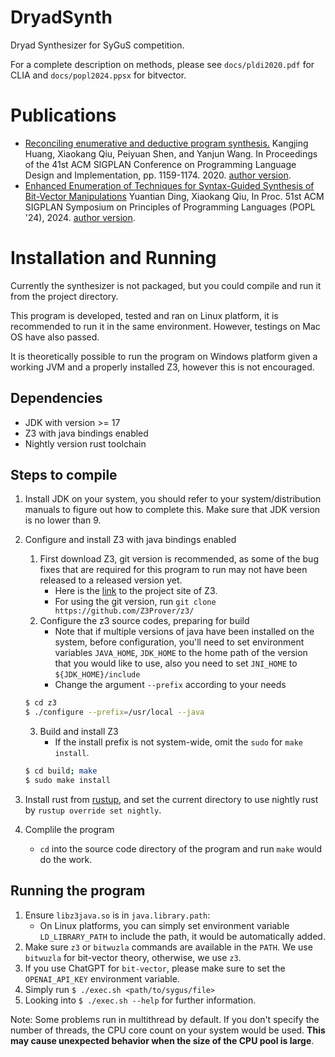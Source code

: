 # DryadSynth

Dryad Synthesizer for SyGuS competition.

For a complete description on methods, please see `docs/pldi2020.pdf` for CLIA and `docs/popl2024.ppsx` for bitvector.

# Publications

- [Reconciling enumerative and deductive program synthesis.](https://dl.acm.org/doi/abs/10.1145/3385412.3386027) Kangjing Huang, Xiaokang Qiu, Peiyuan Shen, and Yanjun Wang. In Proceedings of the 41st ACM SIGPLAN Conference on Programming Language Design and Implementation, pp. 1159-1174. 2020. [author version](https://github.com/purdue-cap/DryadSynth/blob/master/docs/pldi2020.pdf).
- [Enhanced Enumeration of Techniques for Syntax-Guided Synthesis of Bit-Vector Manipulations](https://dl.acm.org/doi/10.1145/3632913) Yuantian Ding, Xiaokang Qiu, In Proc. 51st ACM SIGPLAN Symposium on Principles of Programming Languages (POPL '24), 2024. [author version](https://github.com/purdue-cap/DryadSynth/blob/master/docs/popl2024.pdf).

# Installation and Running

Currently the synthesizer is not packaged, but you could compile and run it from the project directory.

This program is developed, tested and ran on Linux platform, it is recommended to run it in the same environment. However, testings on Mac OS have also passed.

It is theoretically possible to run the program on Windows platform given a working JVM and a properly installed Z3, however this is not encouraged.

## Dependencies

- JDK with version >= 17
- Z3 with java bindings enabled
- Nightly version rust toolchain

## Steps to compile

1. Install JDK on your system, you should refer to your system/distribution manuals to figure out how to complete this. Make sure that JDK version is no lower than 9.
2. Configure and install Z3 with java bindings enabled
    1. First download Z3, git version is recommended, as some of the bug fixes that are required for this program to run may not have been released to a released version yet.
        - Here is the [link](https://github.com/Z3Prover/z3/) to the project site of Z3.
        - For using the git version, run `git clone https://github.com/Z3Prover/z3/`
    2. Configure the z3 source codes, preparing for build
        - Note that if multiple versions of java have been installed on the system, before configuration, you'll need to set environment variables `JAVA_HOME`, `JDK_HOME` to the home path of the version that you would like to use, also you need to set `JNI_HOME` to `${JDK_HOME}/include`
        - Change the argument `--prefix` according to your needs
    ```bash
    $ cd z3
    $ ./configure --prefix=/usr/local --java
    ```

    3. Build and install Z3
        - If the install prefix is not system-wide, omit the `sudo` for `make install`.
    ```bash
    $ cd build; make
    $ sudo make install
    ```
3. Install rust from [rustup](https://www.rust-lang.org/tools/install), and set the current directory to use nightly rust by `rustup override set nightly`.
4. Complile the program
    - `cd` into the source code directory of the program and run `make` would do the work.

## Running the program

1. Ensure `libz3java.so` is in `java.library.path`:
    - On Linux platforms, you can simply set environment variable `LD_LIBRARY_PATH` to include the path, it would be automatically added.
2. Make sure `z3` or `bitwuzla` commands are available in the `PATH`. We use `bitwuzla` for bit-vector theory, otherwise, we use `z3`.
3. If you use ChatGPT for `bit-vector`, please make sure to set the `OPENAI_API_KEY` environment variable.
4. Simply run `$ ./exec.sh <path/to/sygus/file>`
5. Looking into `$ ./exec.sh --help` for further information.


Note: Some problems run in multithread by default. If you don't specify the number of threads, the CPU core count on your system would be used. **This may cause unexpected behavior when the size of the CPU pool is large**.

